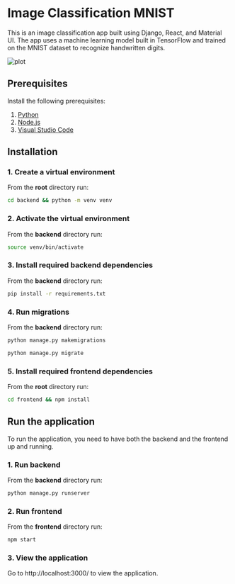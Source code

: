 # Image Classification MNIST

This is an image classification app built using Django, React, and Material UI. The app uses a machine learning model built in TensorFlow and trained on the MNIST dataset to recognize handwritten digits.


![plot](https://github.com/BobsProgrammingAcademy/Image-Classification-MNIST/blob/main/frontend/src/assets/images/drawing_editor.png?raw=true)


## Prerequisites

Install the following prerequisites:

1. [Python](https://www.python.org/downloads/)
2. [Node.js](https://nodejs.org/en/)
3. [Visual Studio Code](https://code.visualstudio.com/download)


## Installation

### 1. Create a virtual environment

From the **root** directory run:

```bash
cd backend && python -m venv venv
```

### 2. Activate the virtual environment

From the **backend** directory run:

```bash
source venv/bin/activate
```

### 3. Install required backend dependencies

From the **backend** directory run:

```bash
pip install -r requirements.txt
```

### 4. Run migrations

From the **backend** directory run:

```bash
python manage.py makemigrations

python manage.py migrate
```

### 5. Install required frontend dependencies

From the **root** directory run:

```bash
cd frontend && npm install
```

## Run the application

To run the application, you need to have both the backend and the frontend up and running.

### 1. Run backend

From the **backend** directory run:

```bash
python manage.py runserver
```

### 2. Run frontend

From the **frontend** directory run:

```bash
npm start
```

### 3. View the application

Go to http://localhost:3000/ to view the application.
